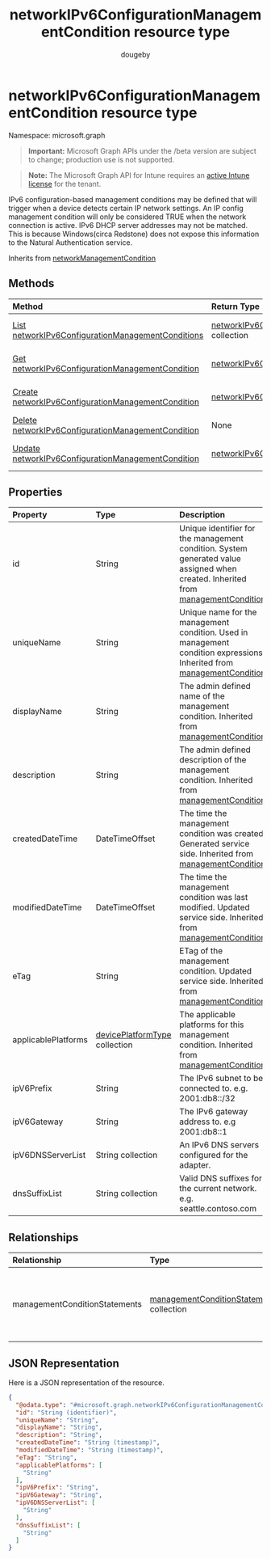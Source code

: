﻿---
title: "networkIPv6ConfigurationManagementCondition resource type"
description: "IPv6 configuration-based management conditions may be defined that will trigger when a device detects certain IP network settings. An IP config management condition will only be considered TRUE when the network connection is active. IPv6 DHCP server addresses may not be matched. This is because Windows(circa Redstone) does not expose this information to the Natural Authentication service."
author: "dougeby"
localization_priority: Normal
ms.prod: "intune"
doc_type: resourcePageType
---

# networkIPv6ConfigurationManagementCondition resource type

Namespace: microsoft.graph

> **Important:** Microsoft Graph APIs under the /beta version are subject to change; production use is not supported.

> **Note:** The Microsoft Graph API for Intune requires an [active Intune license](https://go.microsoft.com/fwlink/?linkid=839381) for the tenant.

IPv6 configuration-based management conditions may be defined that will trigger when a device detects certain IP network settings. An IP config management condition will only be considered TRUE when the network connection is active.
IPv6 DHCP server addresses may not be matched. This is because Windows(circa Redstone) does not expose this information to the Natural Authentication service.

Inherits from [networkManagementCondition](../resources/intune-fencing-networkmanagementcondition.md)

## Methods

| Method                                                                                                                            | Return Type                                                                                                                          | Description                                                                                                                                                                 |
| :-------------------------------------------------------------------------------------------------------------------------------- | :----------------------------------------------------------------------------------------------------------------------------------- | :-------------------------------------------------------------------------------------------------------------------------------------------------------------------------- |
| [List networkIPv6ConfigurationManagementConditions](../api/intune-fencing-networkipv6configurationmanagementcondition-list.md)    | [networkIPv6ConfigurationManagementCondition](../resources/intune-fencing-networkipv6configurationmanagementcondition.md) collection | List properties and relationships of the [networkIPv6ConfigurationManagementCondition](../resources/intune-fencing-networkipv6configurationmanagementcondition.md) objects. |
| [Get networkIPv6ConfigurationManagementCondition](../api/intune-fencing-networkipv6configurationmanagementcondition-get.md)       | [networkIPv6ConfigurationManagementCondition](../resources/intune-fencing-networkipv6configurationmanagementcondition.md)            | Read properties and relationships of the [networkIPv6ConfigurationManagementCondition](../resources/intune-fencing-networkipv6configurationmanagementcondition.md) object.  |
| [Create networkIPv6ConfigurationManagementCondition](../api/intune-fencing-networkipv6configurationmanagementcondition-create.md) | [networkIPv6ConfigurationManagementCondition](../resources/intune-fencing-networkipv6configurationmanagementcondition.md)            | Create a new [networkIPv6ConfigurationManagementCondition](../resources/intune-fencing-networkipv6configurationmanagementcondition.md) object.                              |
| [Delete networkIPv6ConfigurationManagementCondition](../api/intune-fencing-networkipv6configurationmanagementcondition-delete.md) | None                                                                                                                                 | Deletes a [networkIPv6ConfigurationManagementCondition](../resources/intune-fencing-networkipv6configurationmanagementcondition.md).                                        |
| [Update networkIPv6ConfigurationManagementCondition](../api/intune-fencing-networkipv6configurationmanagementcondition-update.md) | [networkIPv6ConfigurationManagementCondition](../resources/intune-fencing-networkipv6configurationmanagementcondition.md)            | Update the properties of a [networkIPv6ConfigurationManagementCondition](../resources/intune-fencing-networkipv6configurationmanagementcondition.md) object.                |

## Properties

| Property            | Type                                                                              | Description                                                                                                                                                                            |
| :------------------ | :-------------------------------------------------------------------------------- | :------------------------------------------------------------------------------------------------------------------------------------------------------------------------------------- |
| id                  | String                                                                            | Unique identifier for the management condition. System generated value assigned when created. Inherited from [managementCondition](../resources/intune-fencing-managementcondition.md) |
| uniqueName          | String                                                                            | Unique name for the management condition. Used in management condition expressions. Inherited from [managementCondition](../resources/intune-fencing-managementcondition.md)           |
| displayName         | String                                                                            | The admin defined name of the management condition. Inherited from [managementCondition](../resources/intune-fencing-managementcondition.md)                                           |
| description         | String                                                                            | The admin defined description of the management condition. Inherited from [managementCondition](../resources/intune-fencing-managementcondition.md)                                    |
| createdDateTime     | DateTimeOffset                                                                    | The time the management condition was created. Generated service side. Inherited from [managementCondition](../resources/intune-fencing-managementcondition.md)                        |
| modifiedDateTime    | DateTimeOffset                                                                    | The time the management condition was last modified. Updated service side. Inherited from [managementCondition](../resources/intune-fencing-managementcondition.md)                    |
| eTag                | String                                                                            | ETag of the management condition. Updated service side. Inherited from [managementCondition](../resources/intune-fencing-managementcondition.md)                                       |
| applicablePlatforms | [devicePlatformType](../resources/intune-shared-deviceplatformtype.md) collection | The applicable platforms for this management condition. Inherited from [managementCondition](../resources/intune-fencing-managementcondition.md)                                       |
| ipV6Prefix          | String                                                                            | The IPv6 subnet to be connected to. e.g. 2001:db8::/32                                                                                                                                 |
| ipV6Gateway         | String                                                                            | The IPv6 gateway address to. e.g 2001:db8::1                                                                                                                                           |
| ipV6DNSServerList   | String collection                                                                 | An IPv6 DNS servers configured for the adapter.                                                                                                                                        |
| dnsSuffixList       | String collection                                                                 | Valid DNS suffixes for the current network. e.g. seattle.contoso.com                                                                                                                   |

## Relationships

| Relationship                  | Type                                                                                                   | Description                                                                                                                                                          |
| :---------------------------- | :----------------------------------------------------------------------------------------------------- | :------------------------------------------------------------------------------------------------------------------------------------------------------------------- |
| managementConditionStatements | [managementConditionStatement](../resources/intune-fencing-managementconditionstatement.md) collection | The management condition statements associated to the management condition. Inherited from [managementCondition](../resources/intune-fencing-managementcondition.md) |

## JSON Representation

Here is a JSON representation of the resource.

<!-- {
  "blockType": "resource",
  "keyProperty": "id",
  "@odata.type": "microsoft.graph.networkIPv6ConfigurationManagementCondition"
}
-->

```json
{
  "@odata.type": "#microsoft.graph.networkIPv6ConfigurationManagementCondition",
  "id": "String (identifier)",
  "uniqueName": "String",
  "displayName": "String",
  "description": "String",
  "createdDateTime": "String (timestamp)",
  "modifiedDateTime": "String (timestamp)",
  "eTag": "String",
  "applicablePlatforms": [
    "String"
  ],
  "ipV6Prefix": "String",
  "ipV6Gateway": "String",
  "ipV6DNSServerList": [
    "String"
  ],
  "dnsSuffixList": [
    "String"
  ]
}
```
